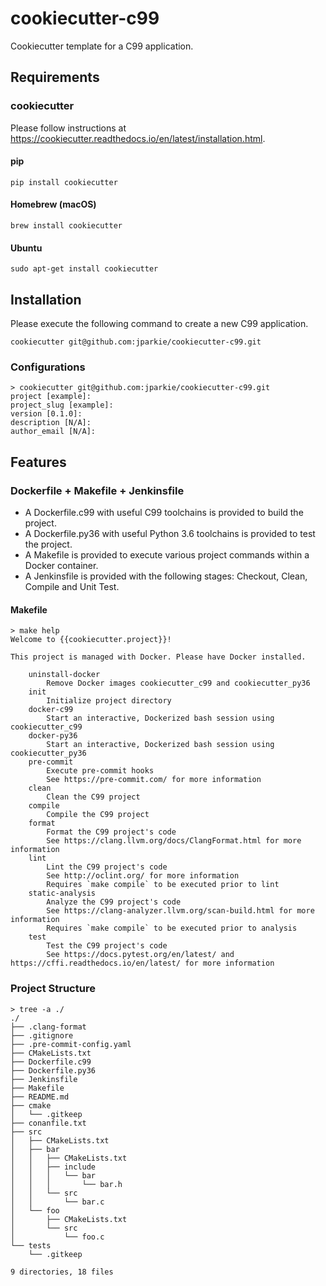 # cookiecutter-c99

Cookiecutter template for a C99 application.

## Requirements

### cookiecutter

Please follow instructions at https://cookiecutter.readthedocs.io/en/latest/installation.html.

#### pip

```
pip install cookiecutter
```

#### Homebrew (macOS)

```
brew install cookiecutter
```
#### Ubuntu

```
sudo apt-get install cookiecutter
```

## Installation

Please execute the following command to create a new C99 application.

```
cookiecutter git@github.com:jparkie/cookiecutter-c99.git
```

### Configurations

```
> cookiecutter git@github.com:jparkie/cookiecutter-c99.git
project [example]:
project_slug [example]:
version [0.1.0]:
description [N/A]:
author_email [N/A]:
```

## Features

### Dockerfile + Makefile + Jenkinsfile

- A Dockerfile.c99 with useful C99 toolchains is provided to build the project.
- A Dockerfile.py36 with useful Python 3.6 toolchains is provided to test the project.
- A Makefile is provided to execute various project commands within a Docker container.
- A Jenkinsfile is provided with the following stages: Checkout, Clean, Compile and Unit Test.

#### Makefile

```
> make help
Welcome to {{cookiecutter.project}}!

This project is managed with Docker. Please have Docker installed.

    uninstall-docker
        Remove Docker images cookiecutter_c99 and cookiecutter_py36
    init
        Initialize project directory
    docker-c99
        Start an interactive, Dockerized bash session using cookiecutter_c99
    docker-py36
        Start an interactive, Dockerized bash session using cookiecutter_py36
    pre-commit
        Execute pre-commit hooks
        See https://pre-commit.com/ for more information
    clean
        Clean the C99 project
    compile
        Compile the C99 project
    format
        Format the C99 project's code
        See https://clang.llvm.org/docs/ClangFormat.html for more information
    lint
        Lint the C99 project's code
        See http://oclint.org/ for more information
        Requires `make compile` to be executed prior to lint
    static-analysis
        Analyze the C99 project's code
        See https://clang-analyzer.llvm.org/scan-build.html for more information
        Requires `make compile` to be executed prior to analysis
    test
        Test the C99 project's code
        See https://docs.pytest.org/en/latest/ and https://cffi.readthedocs.io/en/latest/ for more information
```

### Project Structure

```
> tree -a ./
./
├── .clang-format
├── .gitignore
├── .pre-commit-config.yaml
├── CMakeLists.txt
├── Dockerfile.c99
├── Dockerfile.py36
├── Jenkinsfile
├── Makefile
├── README.md
├── cmake
│   └── .gitkeep
├── conanfile.txt
├── src
│   ├── CMakeLists.txt
│   ├── bar
│   │   ├── CMakeLists.txt
│   │   ├── include
│   │   │   └── bar
│   │   │       └── bar.h
│   │   └── src
│   │       └── bar.c
│   └── foo
│       ├── CMakeLists.txt
│       └── src
│           └── foo.c
└── tests
    └── .gitkeep

9 directories, 18 files
```
